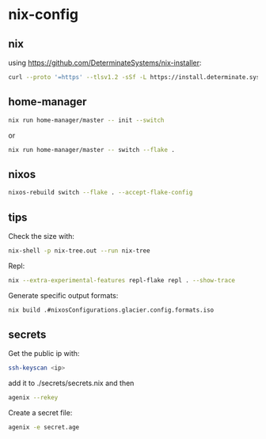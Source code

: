 # nix-config

## nix
using https://github.com/DeterminateSystems/nix-installer:
```bash
curl --proto '=https' --tlsv1.2 -sSf -L https://install.determinate.systems/nix | sh -s -- install
```

## home-manager
```bash
nix run home-manager/master -- init --switch
```
or
```bash
nix run home-manager/master -- switch --flake .
```

## nixos
```bash
nixos-rebuild switch --flake . --accept-flake-config
```


## tips
Check the size with: 
```bash
nix-shell -p nix-tree.out --run nix-tree
```

Repl:
```bash
nix --extra-experimental-features repl-flake repl . --show-trace
```

Generate specific output formats:
```bash
nix build .#nixosConfigurations.glacier.config.formats.iso
```

## secrets
Get the public ip with:
```bash
ssh-keyscan <ip>
```
add it to ./secrets/secrets.nix and then
```bash
agenix --rekey
```

Create a secret file:
```bash
agenix -e secret.age
```

